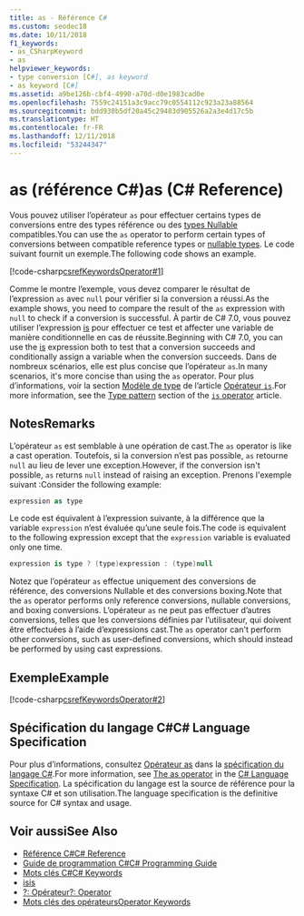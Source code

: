 ```yaml
---
title: as - Référence C#
ms.custom: seodec18
ms.date: 10/11/2018
f1_keywords:
- as_CSharpKeyword
- as
helpviewer_keywords:
- type conversion [C#], as keyword
- as keyword [C#]
ms.assetid: a9be126b-cbf4-4990-a70d-d0e1983cad0e
ms.openlocfilehash: 7559c24151a3c9acc79c0554112c923a23a88564
ms.sourcegitcommit: bdd930b5df20a45c29483d905526a2a3e4d17c5b
ms.translationtype: HT
ms.contentlocale: fr-FR
ms.lasthandoff: 12/11/2018
ms.locfileid: "53244347"
---
```

# <a name="as-c-reference"></a><span data-ttu-id="3845f-102">as (référence C#)</span><span class="sxs-lookup"><span data-stu-id="3845f-102">as (C# Reference)</span></span>
<span data-ttu-id="3845f-103">Vous pouvez utiliser l’opérateur `as` pour effectuer certains types de conversions entre des types référence ou des [types Nullable](../../../csharp/programming-guide/nullable-types/index.md) compatibles.</span><span class="sxs-lookup"><span data-stu-id="3845f-103">You can use the `as` operator to perform certain types of conversions between compatible reference types or [nullable types](../../../csharp/programming-guide/nullable-types/index.md).</span></span> <span data-ttu-id="3845f-104">Le code suivant fournit un exemple.</span><span class="sxs-lookup"><span data-stu-id="3845f-104">The following code shows an example.</span></span>  
  
[!code-csharp[csrefKeywordsOperator#1](~/samples/snippets/csharp/VS_Snippets_VBCSharp/csrefKeywordsOperator/CS/csrefKeywordsOperators.cs#1)]

<span data-ttu-id="3845f-105">Comme le montre l’exemple, vous devez comparer le résultat de l’expression `as` avec `null` pour vérifier si la conversion a réussi.</span><span class="sxs-lookup"><span data-stu-id="3845f-105">As the example shows, you need to compare the result of the `as` expression with `null` to check if a conversion is successful.</span></span> <span data-ttu-id="3845f-106">À partir de C# 7.0, vous pouvez utiliser l’expression [is](is.md) pour effectuer ce test et affecter une variable de manière conditionnelle en cas de réussite.</span><span class="sxs-lookup"><span data-stu-id="3845f-106">Beginning with C# 7.0, you can use the [is](is.md) expression both to test that a conversion succeeds and conditionally assign a variable when the conversion succeeds.</span></span> <span data-ttu-id="3845f-107">Dans de nombreux scénarios, elle est plus concise que l’opérateur `as`.</span><span class="sxs-lookup"><span data-stu-id="3845f-107">In many scenarios, it's more concise than using the `as` operator.</span></span> <span data-ttu-id="3845f-108">Pour plus d’informations, voir la section [Modèle de type](is.md#type) de l’article [Opérateur `is`](is.md).</span><span class="sxs-lookup"><span data-stu-id="3845f-108">For more information, see the [Type pattern](is.md#type) section of the [`is` operator](is.md) article.</span></span>
  
## <a name="remarks"></a><span data-ttu-id="3845f-109">Notes</span><span class="sxs-lookup"><span data-stu-id="3845f-109">Remarks</span></span>  
 <span data-ttu-id="3845f-110">L’opérateur `as` est semblable à une opération de cast.</span><span class="sxs-lookup"><span data-stu-id="3845f-110">The `as` operator is like a cast operation.</span></span> <span data-ttu-id="3845f-111">Toutefois, si la conversion n’est pas possible, `as` retourne `null` au lieu de lever une exception.</span><span class="sxs-lookup"><span data-stu-id="3845f-111">However, if the conversion isn't possible, `as` returns `null` instead of raising an exception.</span></span> <span data-ttu-id="3845f-112">Prenons l'exemple suivant :</span><span class="sxs-lookup"><span data-stu-id="3845f-112">Consider the following example:</span></span>  
  
```csharp  
expression as type  
```  
  
 <span data-ttu-id="3845f-113">Le code est équivalent à l’expression suivante, à la différence que la variable `expression` n’est évaluée qu’une seule fois.</span><span class="sxs-lookup"><span data-stu-id="3845f-113">The code is equivalent to the following expression except that the `expression` variable is evaluated only one time.</span></span>  
  
```csharp  
expression is type ? (type)expression : (type)null  
```  
  
 <span data-ttu-id="3845f-114">Notez que l’opérateur `as` effectue uniquement des conversions de référence, des conversions Nullable et des conversions boxing.</span><span class="sxs-lookup"><span data-stu-id="3845f-114">Note that the `as` operator performs only reference conversions, nullable conversions, and boxing conversions.</span></span> <span data-ttu-id="3845f-115">L’opérateur `as` ne peut pas effectuer d’autres conversions, telles que les conversions définies par l’utilisateur, qui doivent être effectuées à l’aide d’expressions cast.</span><span class="sxs-lookup"><span data-stu-id="3845f-115">The `as` operator can't perform other conversions, such as user-defined conversions, which should instead be performed by using cast expressions.</span></span>  
  
## <a name="example"></a><span data-ttu-id="3845f-116">Exemple</span><span class="sxs-lookup"><span data-stu-id="3845f-116">Example</span></span>  

[!code-csharp[csrefKeywordsOperator#2](~/samples/snippets/csharp/VS_Snippets_VBCSharp/csrefKeywordsOperator/CS/csrefKeywordsOperators.cs#2)]
  
## <a name="c-language-specification"></a><span data-ttu-id="3845f-117">Spécification du langage C#</span><span class="sxs-lookup"><span data-stu-id="3845f-117">C# Language Specification</span></span>  

<span data-ttu-id="3845f-118">Pour plus d’informations, consultez [Opérateur as](~/_csharplang/spec/expressions.md#the-as-operator) dans la [spécification du langage C#](../language-specification/index.md).</span><span class="sxs-lookup"><span data-stu-id="3845f-118">For more information, see [The as operator](~/_csharplang/spec/expressions.md#the-as-operator) in the [C# Language Specification](../language-specification/index.md).</span></span> <span data-ttu-id="3845f-119">La spécification du langage est la source de référence pour la syntaxe C# et son utilisation.</span><span class="sxs-lookup"><span data-stu-id="3845f-119">The language specification is the definitive source for C# syntax and usage.</span></span>
 
## <a name="see-also"></a><span data-ttu-id="3845f-120">Voir aussi</span><span class="sxs-lookup"><span data-stu-id="3845f-120">See Also</span></span>  
- [<span data-ttu-id="3845f-121">Référence C#</span><span class="sxs-lookup"><span data-stu-id="3845f-121">C# Reference</span></span>](../../../csharp/language-reference/index.md)  
- [<span data-ttu-id="3845f-122">Guide de programmation C#</span><span class="sxs-lookup"><span data-stu-id="3845f-122">C# Programming Guide</span></span>](../../../csharp/programming-guide/index.md)  
- [<span data-ttu-id="3845f-123">Mots clés C#</span><span class="sxs-lookup"><span data-stu-id="3845f-123">C# Keywords</span></span>](../../../csharp/language-reference/keywords/index.md)  
- [<span data-ttu-id="3845f-124">is</span><span class="sxs-lookup"><span data-stu-id="3845f-124">is</span></span>](../../../csharp/language-reference/keywords/is.md)  
- [<span data-ttu-id="3845f-125">?: Opérateur</span><span class="sxs-lookup"><span data-stu-id="3845f-125">?: Operator</span></span>](../../../csharp/language-reference/operators/conditional-operator.md)  
- [<span data-ttu-id="3845f-126">Mots clés des opérateurs</span><span class="sxs-lookup"><span data-stu-id="3845f-126">Operator Keywords</span></span>](../../../csharp/language-reference/keywords/operator-keywords.md)
